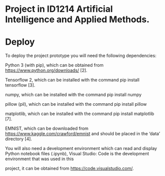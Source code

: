 # Project in ID1214 Artificial Intelligence and Applied Methods.

# Deploy

To deploy the project prototype you will need the following dependencies:

Python 3 (with pip), which can be obtained from https://www.python.org/downloads/ [2].

Tensorflow 2, which can be installed with the command pip install tensorflow [3].

numpy, which can be installed with the command pip install numpy

pillow (pil), which can be installed with the command pip install pillow

matplotlib, which can be installed with the command pip install matplotlib [7].

EMNIST, which can be downloaded from https://www.kaggle.com/crawford/emnist and should be placed in the ‘data’ directory [4].

You will also need a development environment which can read and display Python notebook files (.ipynb), Visual Studio: Code is the development environment that was used in this 

project, it can be obtained from https://code.visualstudio.com/.
